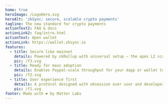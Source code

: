 ```yaml
---
home: true
heroImage: /LogoHero.svg
heroAlt: 'zkSync: secure, scalable crypto payments'
tagline: The new standard for crypto payments
actionText2: FAQ & docs
actionLink2: faq/intro.html
actionText: Open wallet
actionLink: https://wallet.zksync.io
features:
  - title: Secure like mainnet
    details: Powered by zkRollup with universal setup — the apex L2 scaling solution.
    pic: /f3.svg
  - title: Ready for mass adoption
    details: Enables Paypal-scale throughput for your dapp or wallet today.
    pic: /f2.svg
  - title: User experience first
    details: A protocol designed with obsession over user and developer experience.
    pic: /f1.svg
footer: Made with ❤️ by Matter Labs
---
```

